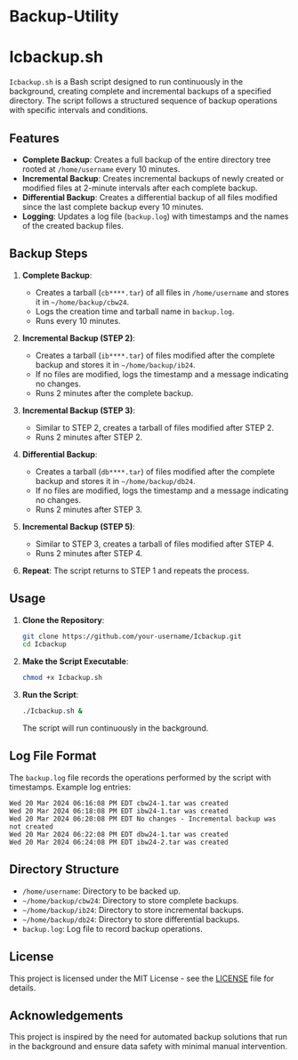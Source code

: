 # Backup-Utility

# Icbackup.sh

`Icbackup.sh` is a Bash script designed to run continuously in the background, creating complete and incremental backups of a specified directory. The script follows a structured sequence of backup operations with specific intervals and conditions.

## Features

- **Complete Backup**: Creates a full backup of the entire directory tree rooted at `/home/username` every 10 minutes.
- **Incremental Backup**: Creates incremental backups of newly created or modified files at 2-minute intervals after each complete backup.
- **Differential Backup**: Creates a differential backup of all files modified since the last complete backup every 10 minutes.
- **Logging**: Updates a log file (`backup.log`) with timestamps and the names of the created backup files.

## Backup Steps

1. **Complete Backup**: 
   - Creates a tarball (`cb****.tar`) of all files in `/home/username` and stores it in `~/home/backup/cbw24`.
   - Logs the creation time and tarball name in `backup.log`.
   - Runs every 10 minutes.

2. **Incremental Backup (STEP 2)**:
   - Creates a tarball (`ib****.tar`) of files modified after the complete backup and stores it in `~/home/backup/ib24`.
   - If no files are modified, logs the timestamp and a message indicating no changes.
   - Runs 2 minutes after the complete backup.

3. **Incremental Backup (STEP 3)**:
   - Similar to STEP 2, creates a tarball of files modified after STEP 2.
   - Runs 2 minutes after STEP 2.

4. **Differential Backup**:
   - Creates a tarball (`db****.tar`) of files modified after the complete backup and stores it in `~/home/backup/db24`.
   - If no files are modified, logs the timestamp and a message indicating no changes.
   - Runs 2 minutes after STEP 3.

5. **Incremental Backup (STEP 5)**:
   - Similar to STEP 3, creates a tarball of files modified after STEP 4.
   - Runs 2 minutes after STEP 4.

6. **Repeat**: The script returns to STEP 1 and repeats the process.

## Usage

1. **Clone the Repository**:

    ```sh
    git clone https://github.com/your-username/Icbackup.git
    cd Icbackup
    ```

2. **Make the Script Executable**:

    ```sh
    chmod +x Icbackup.sh
    ```

3. **Run the Script**:

    ```sh
    ./Icbackup.sh &
    ```

    The script will run continuously in the background.

## Log File Format

The `backup.log` file records the operations performed by the script with timestamps. Example log entries:

```
Wed 20 Mar 2024 06:16:08 PM EDT cbw24-1.tar was created
Wed 20 Mar 2024 06:18:08 PM EDT ibw24-1.tar was created
Wed 20 Mar 2024 06:20:08 PM EDT No changes - Incremental backup was not created
Wed 20 Mar 2024 06:22:08 PM EDT dbw24-1.tar was created
Wed 20 Mar 2024 06:24:08 PM EDT ibw24-2.tar was created
```

## Directory Structure

- `/home/username`: Directory to be backed up.
- `~/home/backup/cbw24`: Directory to store complete backups.
- `~/home/backup/ib24`: Directory to store incremental backups.
- `~/home/backup/db24`: Directory to store differential backups.
- `backup.log`: Log file to record backup operations.

## License

This project is licensed under the MIT License - see the [LICENSE](LICENSE) file for details.

## Acknowledgements

This project is inspired by the need for automated backup solutions that run in the background and ensure data safety with minimal manual intervention.

